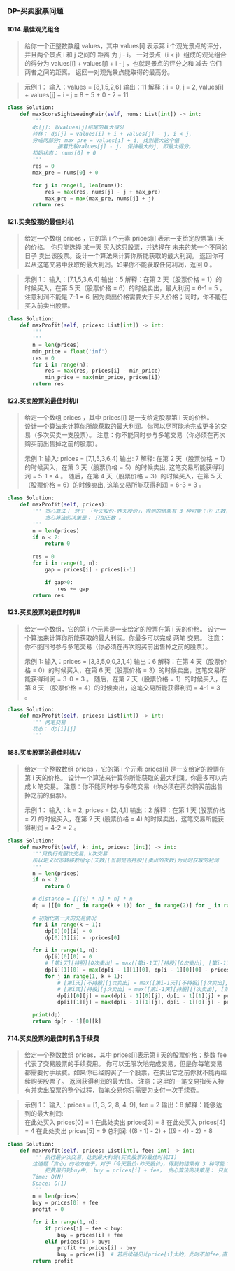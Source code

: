 ### DP-买卖股票问题

#### 1014.最佳观光组合
> 给你一个正整数数组 values，其中 values[i] 表示第 i 个观光景点的评分，并且两个景点 i 和 j 之间的 距离 为 j - i。 
>  一对景点（i < j）组成的观光组合的得分为 values[i] + values[j] + i - j ，也就是景点的评分之和 减去 它们两者之间的距离。
>  返回一对观光景点能取得的最高分。 

>  示例 1： 
> 输入：values = [8,1,5,2,6]
> 输出：11
> 解释：i = 0, j = 2, values[i] + values[j] + i - j = 8 + 5 + 0 - 2 = 11


```python
class Solution:
    def maxScoreSightseeingPair(self, nums: List[int]) -> int:
        '''
        dp[j]: 以values[j]结尾的最大得分
        转移： dp[j] = values[i] + i + values[j] - j, i < j, 
        分成两部分: max_pre = values[i] + i, 找到最大这个值
                接着比较values[j] - j， 保持最大的j, 即最大得分。
        初始状态： nums[0] + 0
        '''
        res = 0
        max_pre = nums[0] + 0

        for j in range(1, len(nums)):
            res = max(res, nums[j] - j + max_pre)
            max_pre = max(max_pre, nums[j] + j)
        return res
```



#### 121.买卖股票的最佳时机
> 给定一个数组 prices ，它的第 i 个元素 prices[i] 表示一支给定股票第 i 天的价格。 
>  你只能选择 某一天 买入这只股票，并选择在 未来的某一个不同的日子 卖出该股票。设计一个算法来计算你所能获取的最大利润。 
>  返回你可以从这笔交易中获取的最大利润。如果你不能获取任何利润，返回 0 。 

>  示例 1： 
> 输入：[7,1,5,3,6,4]
> 输出：5
> 解释：在第 2 天（股票价格 = 1）的时候买入，在第 5 天（股票价格 = 6）的时候卖出，最大利润 = 6-1 = 5 。
>      注意利润不能是 7-1 = 6, 因为卖出价格需要大于买入价格；同时，你不能在买入前卖出股票。
```python
class Solution:
    def maxProfit(self, prices: List[int]) -> int:
        ''' 
        '''
        n = len(prices)
        min_price = float('inf')
        res = 0
        for i in range(n):
            res = max(res, prices[i] - min_price)
            min_price = max(min_price, prices[i])
        return res
```


#### 122.买卖股票的最佳时机II

>  给定一个数组 prices ，其中 prices[i] 是一支给定股票第 i 天的价格。  
>  设计一个算法来计算你所能获取的最大利润。你可以尽可能地完成更多的交易（多次买卖一支股票）。 
>  注意：你不能同时参与多笔交易（你必须在再次购买前出售掉之前的股票）。 
> 
>  示例 1: 
> 输入: prices = [7,1,5,3,6,4]
> 输出: 7
> 解释: 在第 2 天（股票价格 = 1）的时候买入，在第 3 天（股票价格 = 5）的时候卖出, 这笔交易所能获得利润 = 5-1 = 4 。
>      随后，在第 4 天（股票价格 = 3）的时候买入，在第 5 天（股票价格 = 6）的时候卖出, 这笔交易所能获得利润 = 6-3 = 3 。

```python
class Solution:
    def maxProfit(self, prices):
        ''' 贪心算法： 对于 「今天股价-昨天股价」，得到的结果有 3 种可能：① 正数，② 0，③负数。
            贪心算法的决策是： 只加正数 。
        '''
        n = len(prices)
        if n < 2:
            return 0
        
        res = 0
        for i in range(1, n):
            gap = prices[i] - prices[i-1]

            if gap>0:
                res += gap
        return res
```

#### 123.买卖股票的最佳时机III

>  给定一个数组，它的第 i 个元素是一支给定的股票在第 i 天的价格。 
>  设计一个算法来计算你所能获取的最大利润。你最多可以完成 两笔 交易。 
>  注意：你不能同时参与多笔交易（你必须在再次购买前出售掉之前的股票）。 
> 
> 示例 1: 
> 输入：prices = [3,3,5,0,0,3,1,4]
> 输出：6
> 解释：在第 4 天（股票价格 = 0）的时候买入，在第 6 天（股票价格 = 3）的时候卖出，这笔交易所能获得利润 = 3-0 = 3 。
>      随后，在第 7 天（股票价格 = 1）的时候买入，在第 8 天 （股票价格 = 4）的时候卖出，这笔交易所能获得利润 = 4-1 = 3 。 


```python
class Solution:
    def maxProfit(self, prices: List[int]) -> int:
        ''' 两笔交易
        状态： dp[i][j]
        '''


```

#### 188.买卖股票的最佳时机IV

> 给定一个整数数组 prices ，它的第 i 个元素 prices[i] 是一支给定的股票在第 i 天的价格。 
>  设计一个算法来计算你所能获取的最大利润。你最多可以完成 k 笔交易。 
>  注意：你不能同时参与多笔交易（你必须在再次购买前出售掉之前的股票）。 
> 
> 示例 1： 
> 输入：k = 2, prices = [2,4,1]
> 输出：2
> 解释：在第 1 天 (股票价格 = 2) 的时候买入，在第 2 天 (股票价格 = 4) 的时候卖出，这笔交易所能获得利润 = 4-2 = 2 。 

```python
class Solution:
    def maxProfit(self, k: int, prices: [int]) -> int:
        '''只执行有限次交易，k次交易
        所以定义状态转移数组dp[天数][当前是否持股][卖出的次数]为此时获取的利润
        '''
        n = len(prices)
        if n < 2:
            return 0

        # distance = [[[0] * n] * n] * n
        dp = [[[0 for _ in range(k + 1)] for _ in range(2)] for _ in range(n)]  # (n, 2, k+1)

        # 初始化第一天的交易情况
        for i in range(k + 1):
            dp[0][0][i] = 0
            dp[0][1][i] = -prices[0]

        for i in range(1, n):
            dp[i][0][0] = 0
            # [第i天][持股][0次卖出] = max([第i-1天][持股][0次卖出], [第i-1天][不持股][0次卖出] 买入 prices[i])
            dp[i][1][0] = max(dp[i - 1][1][0], dp[i - 1][0][0] - prices[i])
            for j in range(1, k + 1):
                # [第i天][不持股][j次卖出] = max([第i-1天][不持股][j次卖出], [第i-1天][持股][j次卖出] 卖出 prices[i])
                # [第i天][持股][j次卖出] = max([第i-1天][持股][j次卖出], [第i-1天][不持股][j次卖出] 买入 prices[i])
                dp[i][0][j] = max(dp[i - 1][0][j], dp[i - 1][1][j] + prices[i])
                dp[i][1][j] = max(dp[i - 1][1][j], dp[i - 1][0][j] - prices[i])

        print(dp)
        return dp[n - 1][0][k]
```




#### 714.买卖股票的最佳时机含手续费
>  给定一个整数数组 prices，其中 prices[i]表示第 i 天的股票价格；整数 fee 代表了交易股票的手续费用。 
>  你可以无限次地完成交易，但是你每笔交易都需要付手续费。如果你已经购买了一个股票，在卖出它之前你就不能再继续购买股票了。 
>  返回获得利润的最大值。 
>  注意：这里的一笔交易指买入持有并卖出股票的整个过程，每笔交易你只需要为支付一次手续费。 

> 示例 1： 
> 输入：prices = [1, 3, 2, 8, 4, 9], fee = 2
> 输出：8
> 解释：能够达到的最大利润:  
> 在此处买入 prices[0] = 1
> 在此处卖出 prices[3] = 8
> 在此处买入 prices[4] = 4
> 在此处卖出 prices[5] = 9
> 总利润: ((8 - 1) - 2) + ((9 - 4) - 2) = 8 



```python
class Solution:
    def maxProfit(self, prices: List[int], fee: int) -> int:
        ''' 执行最少次交易，达到最大利润(买卖股票的最佳时机II)
        这道题「贪心」的地方在于，对于「今天股价-昨天股价」，得到的结果有 3 种可能：① 正数，② 0，③负数。
            把费用归到buy中， buy = prices[i] + fee， 贪心算法的决策是： 只加正数 。
        Time: O(N)
        Space: O(1)
        ''' 
        n = len(prices)
        buy = prices[0] + fee
        profit = 0

        for i in range(1, n):
            if prices[i] + fee < buy:
                buy = prices[i] + fee
            elif prices[i] > buy:
                profit += prices[i] - buy
                buy = prices[i]  # 若后续碰见比price[i]大的，此时不加fee,直接减，表示上一个price不是最优
        return profit
```